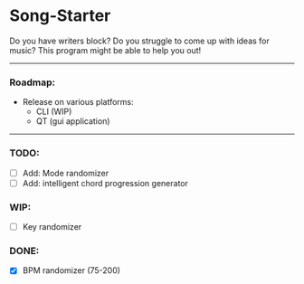# Song-Starter
Do you have writers block? Do you struggle to come up with ideas for music? This program might be able to help you out!

---

### Roadmap:
  - Release on various platforms:
    - CLI (WIP)
    - QT (gui application)

---

### TODO:
  - [ ] Add: Mode randomizer
  - [ ] Add: intelligent chord progression generator

### WIP:
  - [ ] Key randomizer

### DONE:
  - [x] BPM randomizer (75-200)
